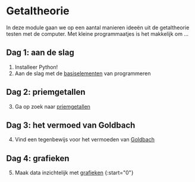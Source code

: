 # Getaltheorie

In deze module gaan we op een aantal manieren ideeën uit de getaltheorie testen
met de computer. Met kleine programmaatjes is het makkelijk om ...

## Dag 1: aan de slag

1. Installeer Python!
2. Aan de slag met de [basiselementen](/getaltheorie/basiselementen) van programmeren


## Dag 2: priemgetallen

3. Ga op zoek naar [priemgetallen](/getaltheorie/priemgetallen)

## Dag 3: het vermoed van Goldbach

4. Vind een tegenbewijs voor het vermoeden van [Goldbach](/getaltheorie/goldbach)

## Dag 4: grafieken

5. Maak data inzichtelijk met [grafieken](/getaltheorie/grafieken)
{:start="0"}
